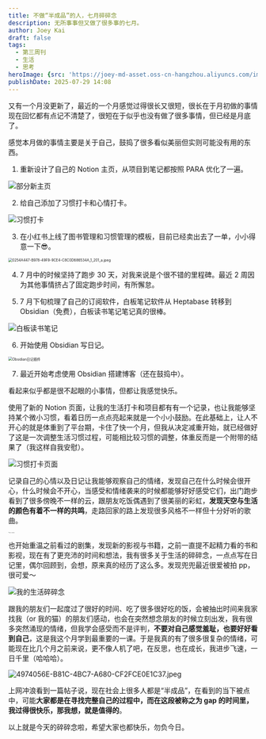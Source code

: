 ```yaml
---
title: 不做“半成品”的人，七月碎碎念
description: 无所事事但又做了很多事的七月。
author: Joey Kai
draft: false
tags:
  - 第三周刊
  - 生活
  - 思考
heroImage: {src: 'https://joey-md-asset.oss-cn-hangzhou.aliyuncs.com/img/202507291516065.jpeg', inferSize: true}
publishDate: 2025-07-29 14:08
---
```

又有一个月没更新了，最近的一个月感觉过得很长又很短，很长在于月初做的事情现在回忆都有点记不清楚了，很短在于似乎也没有做了很多事情，但已经是月底了。

感觉本月做的事情主要是关于自己，鼓捣了很多看似美丽但实则可能没有用的东西。

1. 重新设计了自己的 Notion 主页，从项目到笔记都按照 PARA 优化了一遍。

![部分新主页](https://joey-md-asset.oss-cn-hangzhou.aliyuncs.com/img/202507291507385.png)

2. 给自己添加了习惯打卡和心情打卡。

![习惯打卡](https://joey-md-asset.oss-cn-hangzhou.aliyuncs.com/img/202507291503296.png)


3. 在小红书上线了图书管理和习惯管理的模板，目前已经卖出去了一单，小小得意一下😎。

<img src="https://joey-md-asset.oss-cn-hangzhou.aliyuncs.com/img/202507291519640.jpeg" alt="0254A447-B978-49F9-9CE4-C8C0D686534A_1_201_a.jpeg" style="zoom:50%;" />

4. 7 月中的时候坚持了跑步 30 天，对我来说是个很不错的里程碑。最近 2 周因为其他事情挤占了固定跑步时间，有所懈怠。

5. 7 月下旬梳理了自己的订阅软件，白板笔记软件从 Heptabase 转移到 Obsidian（免费），白板读书笔记笔记真的很棒。

![白板读书笔记](https://joey-md-asset.oss-cn-hangzhou.aliyuncs.com/img/202507291523840.png)

6. 开始使用 Obsidian 写日记。

<img src="https://joey-md-asset.oss-cn-hangzhou.aliyuncs.com/img/202507291525725.png" alt="Obsidian日记插件 " style="zoom:50%;" />


7. 最近开始考虑使用 Obsidian 搭建博客（还在鼓捣中）。

看起来似乎都是很不起眼的小事情，但都让我感觉快乐。

使用了新的 Notion 页面，让我的生活打卡和项目都有有一个记录，也让我能够坚持某个微小习惯，看着日历一点点亮起来就是一个小小鼓励。在此基础上，让人不开心的就是体重到了平台期，卡住了快一个月，但我从决定减重开始，就已经做好了这是一次调整生活习惯过程，可能相比较习惯的调整，体重反而是一个附带的结果了（我这样自我安慰）。

![习惯打卡页面](https://joey-md-asset.oss-cn-hangzhou.aliyuncs.com/img/202507291526702.png)

记录自己的心情以及日记让我能够观察自己的情绪，发现自己在什么时候会很开心，什么时候会不开心，当感受和情绪袭来的时候都能够好好感受它们，出门跑步看到了很多傍晚不一样的云，跟朋友吃饭偶遇到了很美丽的彩虹，**发现天空与生活的颜色有着不一样的共鸣**，走路回家的路上发现很多风格不一样但十分好听的歌曲。

<img src="https://joey-md-asset.oss-cn-hangzhou.aliyuncs.com/img/202507291516065.jpeg" alt="跑步路上的随手拍" style="zoom:10%;" />



也开始重温之前看过的剧集，发现新的影视与书籍，之前一直提不起精力看的书和影视，现在有了更充沛的时间和想法，我有很多关于生活的碎碎念，一点点写在日记里，偶尔回顾到，会想，原来真的经历了这么多。发现兜兜最近很爱被拍 pp，很可爱～

![我的生活碎碎念](https://joey-md-asset.oss-cn-hangzhou.aliyuncs.com/img/202507291530560.jpeg)

跟我的朋友们一起度过了很好的时间、吃了很多很好吃的饭，会被抽出时间来我家找我（or 我的猫）的朋友们感动，也会在突然想念朋友的时候立刻出发，我有很多突然涌现的情绪，但我学会感受而不是评判，**不要对自己感觉羞耻，也要好好看到自己**，这是我这个月学到最重要的一课。于是我真的有了很多很复杂的情绪，可能现在比几个月之前来说，更不像人机了吧，在反思，也在成长，我进步飞速，一日千里（哈哈哈）。

![4974056E-B81C-4BC7-A680-CF2FCE0E1C37.jpeg](https://joey-md-asset.oss-cn-hangzhou.aliyuncs.com/img/202507291518186.jpeg)

上网冲浪看到一篇帖子说，现在社会上很多人都是“半成品”，在看到的当下被点中，可能**大家都是在寻找完整自己的过程中，而在这段被称之为 gap 的时间里，我过得很快乐，那我想，就是值得的**。

以上就是今天的碎碎念啦，希望大家也都快乐，勿负今日。